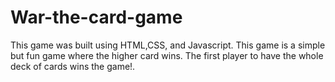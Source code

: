 # War-the-card-game
This game was built using HTML,CSS, and Javascript.
This game is a simple but fun game where the higher card wins. The first player to have the whole deck of cards wins the game!.





